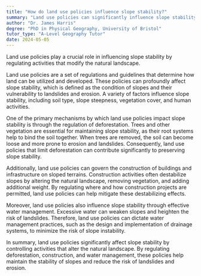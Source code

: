 ```yaml
---
title: "How do land use policies influence slope stability?"
summary: "Land use policies can significantly influence slope stability by controlling activities that alter the natural landscape."
author: "Dr. James Harris"
degree: "PhD in Physical Geography, University of Bristol"
tutor_type: "A-Level Geography Tutor"
date: 2024-05-05
---
```


Land use policies play a crucial role in influencing slope stability by regulating activities that modify the natural landscape.

Land use policies are a set of regulations and guidelines that determine how land can be utilized and developed. These policies can profoundly affect slope stability, which is defined as the condition of slopes and their vulnerability to landslides and erosion. A variety of factors influence slope stability, including soil type, slope steepness, vegetation cover, and human activities.

One of the primary mechanisms by which land use policies impact slope stability is through the regulation of deforestation. Trees and other vegetation are essential for maintaining slope stability, as their root systems help to bind the soil together. When trees are removed, the soil can become loose and more prone to erosion and landslides. Consequently, land use policies that limit deforestation can contribute significantly to preserving slope stability.

Additionally, land use policies can govern the construction of buildings and infrastructure on sloped terrains. Construction activities often destabilize slopes by altering the natural landscape, removing vegetation, and adding additional weight. By regulating where and how construction projects are permitted, land use policies can help mitigate these destabilizing effects.

Moreover, land use policies also influence slope stability through effective water management. Excessive water can weaken slopes and heighten the risk of landslides. Therefore, land use policies can dictate water management practices, such as the design and implementation of drainage systems, to minimize the risk of slope instability.

In summary, land use policies significantly affect slope stability by controlling activities that alter the natural landscape. By regulating deforestation, construction, and water management, these policies help maintain the stability of slopes and reduce the risk of landslides and erosion.
    